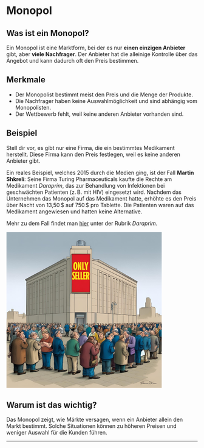 # Monopol

## Was ist ein Monopol?

Ein Monopol ist eine Marktform, bei der es nur **einen einzigen Anbieter** gibt, aber **viele Nachfrager**. Der Anbieter hat die alleinige Kontrolle über das Angebot und kann dadurch oft den Preis bestimmen.

## Merkmale

- Der Monopolist bestimmt meist den Preis und die Menge der Produkte.
- Die Nachfrager haben keine Auswahlmöglichkeit und sind abhängig vom Monopolisten.
- Der Wettbewerb fehlt, weil keine anderen Anbieter vorhanden sind.

## Beispiel

Stell dir vor, es gibt nur eine Firma, die ein bestimmtes Medikament herstellt. Diese Firma kann den Preis festlegen, weil es keine anderen Anbieter gibt.

Ein reales Beispiel, welches 2015 durch die Medien ging, ist der Fall **Martin Shkreli**: Seine Firma Turing Pharmaceuticals kaufte die Rechte am Medikament *Daraprim*,
das zur Behandlung von Infektionen bei geschwächten Patienten (z. B. mit HIV) eingesetzt wird. Nachdem das Unternehmen das Monopol auf das Medikament hatte,
 erhöhte es den Preis über Nacht von 13,50 $ auf 750 $ pro Tablette. Die Patienten waren auf das Medikament angewiesen und hatten keine Alternative.
 
 
 Mehr zu dem Fall findet man [hier](https://de.wikipedia.org/wiki/Martin_Shkreli) unter der Rubrik *Daraprim*.
 
 
![grr](images/Monopoly.png)

## Warum ist das wichtig?

Das Monopol zeigt, wie Märkte versagen, wenn ein Anbieter allein den Markt bestimmt. Solche Situationen können zu höheren Preisen und weniger Auswahl für die Kunden führen.

---




